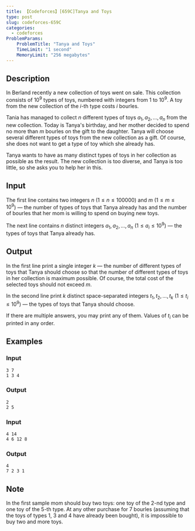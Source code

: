 ```yaml
---
title: 【Codeforces】[659C]Tanya and Toys
type: post
slug: codeforces-659C
categories:
  - codeforces
ProblemParams:
    ProblemTitle: "Tanya and Toys"
    TimeLimit: "1 second"
    MemoryLimit: "256 megabytes"
---
```


## Description

In Berland recently a new collection of toys went on sale. This collection consists of $10^{9}$ types of toys, numbered with integers from $1$ to $10^{9}$. A toy from the new collection of the $i$\-th type costs $i$ bourles.

Tania has managed to collect $n$ different types of toys $a_{1}, a_{2}, ..., a_{n}$ from the new collection. Today is Tanya's birthday, and her mother decided to spend no more than $m$ bourles on the gift to the daughter. Tanya will choose several different types of toys from the new collection as a gift. Of course, she does not want to get a type of toy which she already has.

Tanya wants to have as many distinct types of toys in her collection as possible as the result. The new collection is too diverse, and Tanya is too little, so she asks you to help her in this.

## Input

The first line contains two integers $n$ ($1 ≤ n ≤ 100 000$) and $m$ ($1 ≤ m ≤ 10^{9}$) — the number of types of toys that Tanya already has and the number of bourles that her mom is willing to spend on buying new toys.

The next line contains $n$ distinct integers $a_{1}, a_{2}, ..., a_{n}$ ($1 ≤ a_{i} ≤ 10^{9}$) — the types of toys that Tanya already has.

## Output

In the first line print a single integer $k$ — the number of different types of toys that Tanya should choose so that the number of different types of toys in her collection is maximum possible. Of course, the total cost of the selected toys should not exceed $m$.

In the second line print $k$ distinct space-separated integers $t_{1}, t_{2}, ..., t_{k}$ ($1 ≤ t_{i} ≤ 10^{9}$) — the types of toys that Tanya should choose.

If there are multiple answers, you may print any of them. Values of $t_{i}$ can be printed in any order.

## Examples

### Input

```
3 7
1 3 4

```

### Output

```
2
2 5 

```

### Input

```
4 14
4 6 12 8

```

### Output

```
4
7 2 3 1

```

## Note

In the first sample mom should buy two toys: one toy of the $2$\-nd type and one toy of the $5$\-th type. At any other purchase for $7$ bourles (assuming that the toys of types $1$, $3$ and $4$ have already been bought), it is impossible to buy two and more toys.
